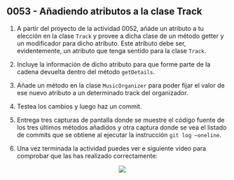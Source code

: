## 0053 - Añadiendo atributos a la clase Track

1. A partir del proyecto de la actividad 0052, añáde un atributo a tu elección en la clase `Track` y provee a dicha clase de un método getter y un modificador para dicho atributo.  Este atributo debe ser, evidentemente, un atributo que tenga sentido para la clase `Track`.
2. Incluye la información de dicho atributo para que forme parte de la cadena devuelta dentro del método `getDetails`.
3. Añade un método en la clase `MusicOrganizer` para poder fijar el valor de ese nuevo atributo a un determinado track del organizador.
4. Testea los cambios y luego haz un commit. 
5. Entrega tres capturas de pantalla donde se muestre el código fuente de los tres últimos métodos añadidos y otra captura donde se vea el listado de commits que se obtiene al ejecutar la instrucción `git log —oneline`.
6. Una vez terminada la actividad puedes ver e siguiente vídeo para comprobar que las has realizado correctamente:

    <div align="center">
    <a href="https://youtu.be/MMwwbMCZBKg"><img src="https://img.youtube.com/vi/MMwwbMCZBKg/0.jpg" ></a>
    </div>
    <br>
